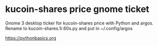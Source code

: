 # kucoin-shares price gnome ticket 

Gnome 3 desktop ticker for kucoin-shares price with Python and argos. Rename to kucoin-shares.1r.60s.py and put in ~/.config/argos

https://pythonbasics.org
